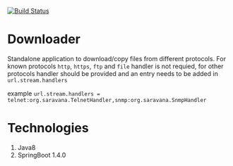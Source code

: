 [![Build Status](https://travis-ci.org/sathishchet/downloader.svg?branch=master)](https://travis-ci.org/sathishchet/downloader)

# Downloader

 Standalone application to download/copy files from different protocols. For known protocols `http`, `https`, `ftp` and `file` handler is not requied, for other protocols handler should be provided and an entry needs to be added in `url.stream.handlers`

example `url.stream.handlers = telnet:org.saravana.TelnetHandler,snmp:org.saravana.SnmpHandler`

# Technologies

 1. Java8
 2. SpringBoot 1.4.0
